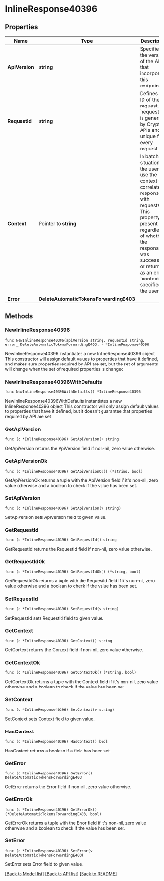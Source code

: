 # InlineResponse40396

## Properties

Name | Type | Description | Notes
------------ | ------------- | ------------- | -------------
**ApiVersion** | **string** | Specifies the version of the API that incorporates this endpoint. | 
**RequestId** | **string** | Defines the ID of the request. The &#x60;requestId&#x60; is generated by Crypto APIs and it&#39;s unique for every request. | 
**Context** | Pointer to **string** | In batch situations the user can use the context to correlate responses with requests. This property is present regardless of whether the response was successful or returned as an error. &#x60;context&#x60; is specified by the user. | [optional] 
**Error** | [**DeleteAutomaticTokensForwardingE403**](DeleteAutomaticTokensForwardingE403.md) |  | 

## Methods

### NewInlineResponse40396

`func NewInlineResponse40396(apiVersion string, requestId string, error_ DeleteAutomaticTokensForwardingE403, ) *InlineResponse40396`

NewInlineResponse40396 instantiates a new InlineResponse40396 object
This constructor will assign default values to properties that have it defined,
and makes sure properties required by API are set, but the set of arguments
will change when the set of required properties is changed

### NewInlineResponse40396WithDefaults

`func NewInlineResponse40396WithDefaults() *InlineResponse40396`

NewInlineResponse40396WithDefaults instantiates a new InlineResponse40396 object
This constructor will only assign default values to properties that have it defined,
but it doesn't guarantee that properties required by API are set

### GetApiVersion

`func (o *InlineResponse40396) GetApiVersion() string`

GetApiVersion returns the ApiVersion field if non-nil, zero value otherwise.

### GetApiVersionOk

`func (o *InlineResponse40396) GetApiVersionOk() (*string, bool)`

GetApiVersionOk returns a tuple with the ApiVersion field if it's non-nil, zero value otherwise
and a boolean to check if the value has been set.

### SetApiVersion

`func (o *InlineResponse40396) SetApiVersion(v string)`

SetApiVersion sets ApiVersion field to given value.


### GetRequestId

`func (o *InlineResponse40396) GetRequestId() string`

GetRequestId returns the RequestId field if non-nil, zero value otherwise.

### GetRequestIdOk

`func (o *InlineResponse40396) GetRequestIdOk() (*string, bool)`

GetRequestIdOk returns a tuple with the RequestId field if it's non-nil, zero value otherwise
and a boolean to check if the value has been set.

### SetRequestId

`func (o *InlineResponse40396) SetRequestId(v string)`

SetRequestId sets RequestId field to given value.


### GetContext

`func (o *InlineResponse40396) GetContext() string`

GetContext returns the Context field if non-nil, zero value otherwise.

### GetContextOk

`func (o *InlineResponse40396) GetContextOk() (*string, bool)`

GetContextOk returns a tuple with the Context field if it's non-nil, zero value otherwise
and a boolean to check if the value has been set.

### SetContext

`func (o *InlineResponse40396) SetContext(v string)`

SetContext sets Context field to given value.

### HasContext

`func (o *InlineResponse40396) HasContext() bool`

HasContext returns a boolean if a field has been set.

### GetError

`func (o *InlineResponse40396) GetError() DeleteAutomaticTokensForwardingE403`

GetError returns the Error field if non-nil, zero value otherwise.

### GetErrorOk

`func (o *InlineResponse40396) GetErrorOk() (*DeleteAutomaticTokensForwardingE403, bool)`

GetErrorOk returns a tuple with the Error field if it's non-nil, zero value otherwise
and a boolean to check if the value has been set.

### SetError

`func (o *InlineResponse40396) SetError(v DeleteAutomaticTokensForwardingE403)`

SetError sets Error field to given value.



[[Back to Model list]](../README.md#documentation-for-models) [[Back to API list]](../README.md#documentation-for-api-endpoints) [[Back to README]](../README.md)


